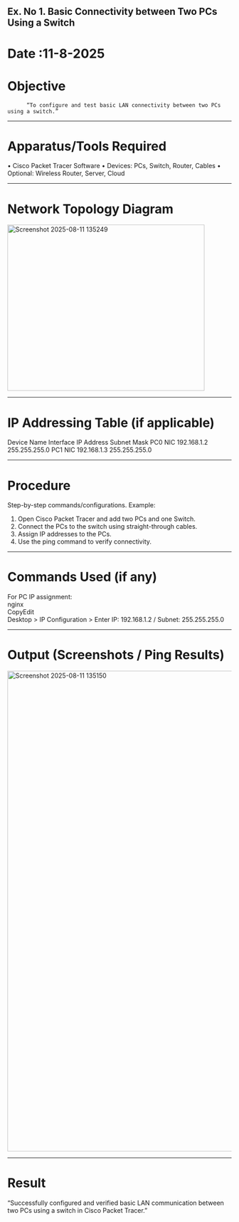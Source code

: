 ## Ex. No 1. 	Basic Connectivity between Two PCs Using a Switch
# Date :11-8-2025	

# Objective

          “To configure and test basic LAN connectivity between two PCs using a switch.”
________________________________________
# Apparatus/Tools Required
•	Cisco Packet Tracer Software
•	Devices: PCs, Switch, Router, Cables
•	Optional: Wireless Router, Server, Cloud
________________________________________
# Network Topology Diagram

<img width="443" height="373" alt="Screenshot 2025-08-11 135249" src="https://github.com/user-attachments/assets/b0d8e598-5ff4-4ac9-9522-62c66b991db1" />

________________________________________
# IP Addressing Table (if applicable)
Device Name	Interface	IP Address	Subnet Mask
PC0	NIC	192.168.1.2	255.255.255.0
PC1	NIC	192.168.1.3	255.255.255.0

________________________________________
# Procedure
Step-by-step commands/configurations.
Example:
1.	Open Cisco Packet Tracer and add two PCs and one Switch.
2.	Connect the PCs to the switch using straight-through cables.
3.	Assign IP addresses to the PCs.
4.	Use the ping command to verify connectivity.
________________________________________
# Commands Used (if any)

For PC IP assignment:<br>
nginx<br>
CopyEdit<br>
Desktop > IP Configuration > Enter IP: 192.168.1.2 / Subnet: 255.255.255.0<br>


________________________________________
# Output (Screenshots / Ping Results)

<img width="1919" height="1079" alt="Screenshot 2025-08-11 135150" src="https://github.com/user-attachments/assets/d3501dc1-f1fc-40bc-a6fb-993c5355bad0" />

________________________________________
# Result
“Successfully configured and verified basic LAN communication between two PCs using a switch in Cisco Packet Tracer.”
	
